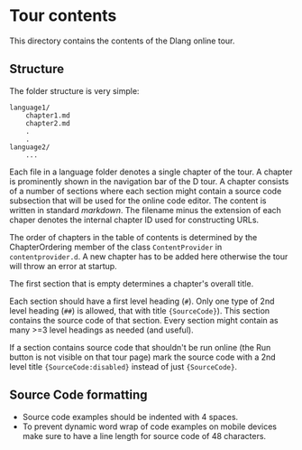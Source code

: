 # Tour contents

This directory contains the contents of the Dlang online tour.

## Structure

The folder structure is very simple:

	language1/
		chapter1.md
		chapter2.md
		.
		.
	language2/
		...

Each file in a language folder denotes a single chapter of the tour.
A chapter is prominently shown in the navigation bar of the D tour.
A chapter consists of a number of sections where each section might
contain a source code subsection that will be used for the online code
editor. The content is written in standard *markdown*. The filename minus
the extension of each chaper denotes the internal chapter ID used
for constructing URLs.

The order of chapters in the table of contents is determined by the ChapterOrdering
member of the class `ContentProvider` in `contentprovider.d`. A new chapter
has to be added here otherwise the tour will throw an error at startup.

The first section that is empty determines a chapter's overall title.

Each section should have a first level heading (`#`). Only one type of 2nd level heading (`##`)
is allowed, that with title `{SourceCode}`). This section
contains the source code of that section. Every section might contain as many
\>=3 level headings as needed (and useful).

If a section contains source code that shouldn't be run
online (the Run button is not visible on that tour
page) mark the source code with a 2nd level title
`{SourceCode:disabled}` instead of just `{SourceCode}`.

## Source Code formatting

* Source code examples should be indented with 4 spaces.
* To prevent dynamic word wrap of code examples on mobile
  devices make sure to have a line length for source code of 48
  characters.
